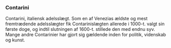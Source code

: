 ### Contarini


Contarini, italiensk adelsslægt. Som en af Venezias ældste og mest fremtrædende adelsslægter fik Contarinislægten allerede i 1000-t. valgt sin første doge, og indtil slutningen af 1600-t. stillede den med endnu syv. Mange andre Contarinier har gjort sig gældende inden for politik, videnskab og kunst.